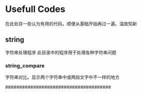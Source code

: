 # Usefull Codes
  在此处存一些认为有用的代码。顺便从基础开始再过一遍。温故知新
## string
字符串处理程序
此目录中的程序用于处理各种字符串问题


### string_compare
  字符串对比。显示两个字符串中或两段文字中不一样的地方
  
  
  ######################################
